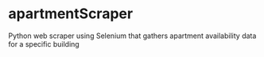 # apartmentScraper
Python web scraper using Selenium that gathers apartment availability data for a specific building
